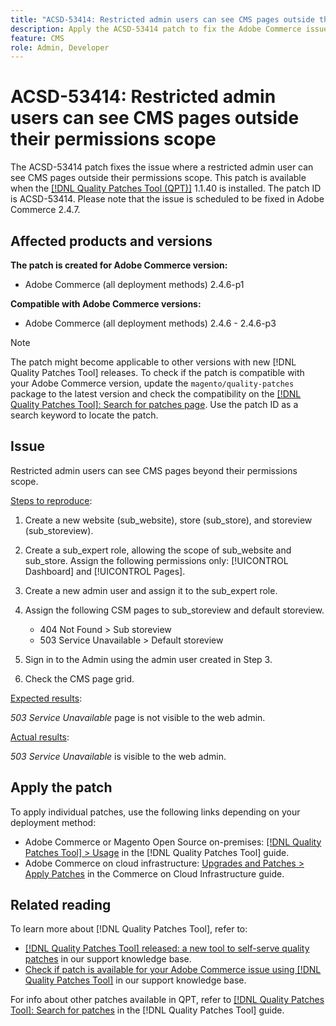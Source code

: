 ```yaml
---
title: "ACSD-53414: Restricted admin users can see CMS pages outside their permissions scope"
description: Apply the ACSD-53414 patch to fix the Adobe Commerce issue where a restricted admin user can see CMS pages outside of their permissions scope.
feature: CMS
role: Admin, Developer
---
```

# ACSD-53414: Restricted admin users can see CMS pages outside their permissions scope

The ACSD-53414 patch fixes the issue where a restricted admin user can see CMS pages outside their permissions scope. This patch is available when the [[!DNL Quality Patches Tool (QPT)]](/help/announcements/adobe-commerce-announcements/magento-quality-patches-released-new-tool-to-self-serve-quality-patches.md) 1.1.40 is installed. The patch ID is ACSD-53414. Please note that the issue is scheduled to be fixed in Adobe Commerce 2.4.7.

## Affected products and versions

**The patch is created for Adobe Commerce version:**

* Adobe Commerce (all deployment methods) 2.4.6-p1

**Compatible with Adobe Commerce versions:**

* Adobe Commerce (all deployment methods) 2.4.6 - 2.4.6-p3

>[!NOTE]
>
>The patch might become applicable to other versions with new [!DNL Quality Patches Tool] releases. To check if the patch is compatible with your Adobe Commerce version, update the `magento/quality-patches` package to the latest version and check the compatibility on the [[!DNL Quality Patches Tool]: Search for patches page](https://experienceleague.adobe.com/tools/commerce-quality-patches/index.html). Use the patch ID as a search keyword to locate the patch.

## Issue

Restricted admin users can see CMS pages beyond their permissions scope.

<u>Steps to reproduce</u>:

1. Create a new website (sub_website), store (sub_store), and storeview (sub_storeview).
1. Create a sub_expert role, allowing the scope of sub_website and sub_store. Assign the following permissions only: [!UICONTROL Dashboard] and [!UICONTROL Pages].
1. Create a new admin user and assign it to the sub_expert role.
1. Assign the following CSM pages to sub_storeview and default storeview.

    * 404 Not Found > Sub storeview
    * 503 Service Unavailable > Default storeview

1. Sign in to the Admin using the admin user created in Step 3.
1. Check the CMS page grid.

<u>Expected results</u>:

*503 Service Unavailable* page is not visible to the web admin.

<u>Actual results</u>:

*503 Service Unavailable* is visible to the web admin.

## Apply the patch

To apply individual patches, use the following links depending on your deployment method:

* Adobe Commerce or Magento Open Source on-premises: [[!DNL Quality Patches Tool] > Usage](https://experienceleague.adobe.com/docs/commerce-operations/tools/quality-patches-tool/usage.html) in the [!DNL Quality Patches Tool] guide.
* Adobe Commerce on cloud infrastructure: [Upgrades and Patches > Apply Patches](https://experienceleague.adobe.com/docs/commerce-cloud-service/user-guide/develop/upgrade/apply-patches.html) in the Commerce on Cloud Infrastructure guide.

## Related reading

To learn more about [!DNL Quality Patches Tool], refer to:

* [[!DNL Quality Patches Tool] released: a new tool to self-serve quality patches](/help/announcements/adobe-commerce-announcements/magento-quality-patches-released-new-tool-to-self-serve-quality-patches.md) in our support knowledge base.
* [Check if patch is available for your Adobe Commerce issue using [!DNL Quality Patches Tool]](/help/support-tools/patches-available-in-qpt-tool/check-patch-for-magento-issue-with-magento-quality-patches.md) in our support knowledge base.

For info about other patches available in QPT, refer to [[!DNL Quality Patches Tool]: Search for patches](https://experienceleague.adobe.com/tools/commerce-quality-patches/index.html) in the [!DNL Quality Patches Tool] guide.
